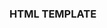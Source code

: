 ### HTML TEMPLATE

<!doctype html>
<html lang="en">
  <head>
    <!-- META DATA, IMPORTED JS, AND CSS GOES HERE -->
    <meta charset="UTF-8">
    <meta name="viewport"
          content="width=device-width, user-scalable=no, initial-scale=1.0, maximum-scale=1.0, minimum-scale=1.0">
    <meta http-equiv="X-UA-Compatible" content="ie=edge">
    <title>TITLE</title>
  </head>

  <body>
    <!-- WHAT YOU WANT TO DISPLAY GOES HERE -->
  </body>
</html>
